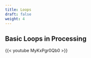 ```yaml
---
title: Loops
draft: false
weight: 4
---
```


## Basic Loops in Processing
{{< youtube MyKxPgr0Qb0 >}}

